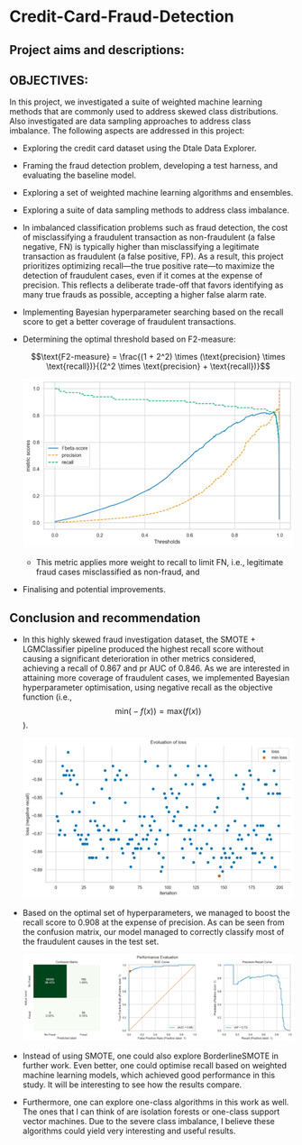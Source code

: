 # Credit-Card-Fraud-Detection
## Project aims and descriptions:
## OBJECTIVES: 

In this project, we investigated a suite of weighted machine learning methods that are commonly used to address skewed class distributions. Also investigated are data sampling approaches to address class imbalance. The following aspects are addressed in this project:
- Exploring the credit card dataset using the Dtale Data Explorer.
- Framing the fraud detection problem, developing a test harness, and evaluating the baseline model. 
- Exploring a set of weighted machine learning algorithms and ensembles.
- Exploring a suite of data sampling methods to address class imbalance.
- In imbalanced classification problems such as fraud detection, the cost of misclassifying a fraudulent transaction as non-fraudulent (a false negative, FN) is typically higher than misclassifying a legitimate transaction as fraudulent (a false positive, FP). As a result, this project prioritizes optimizing recall—the true positive rate—to maximize the detection of fraudulent cases, even if it comes at the expense of precision. This reflects a deliberate trade-off that favors identifying as many true frauds as possible, accepting a higher false alarm rate.
- Implementing Bayesian hyperparameter searching based on the recall score to get a better coverage of fraudulent transactions.
- Determining the optimal threshold based on F2-measure:

  $$\text{F2-measure} = \frac{(1 + 2^2) \times (\text{precision} \times \text{recall})}{(2^2 \times \text{precision} + \text{recall})}$$

  ![optimal threshold](optimal_threshold.png)

   - This metric applies more weight to recall to limit FN, i.e., legitimate fraud cases misclassified as non-fraud, and
- Finalising and potential improvements.

## Conclusion and recommendation
- In this highly skewed fraud investigation dataset, the SMOTE + LGMClassifier pipeline produced the highest recall score without causing a significant deterioration in other metrics considered, achieving a recall of 0.867 and pr AUC of 0.846. As we are interested in attaining more coverage of fraudulent cases, we implemented Bayesian hyperparameter optimisation, using negative recall as the objective function (i.e., $$\text{min} \big(-f(x)\big) = \text{max} \big(f(x)\big)$$).

  ![loss evolution](loss_evolution.png)

  
- Based on the optimal set of hyperparameters, we managed to boost the recall score to 0.908 at the expense of precision. As can be seen from the confusion matrix, our model managed to correctly classify most of the fraudulent causes in the test set.

  ![performance evaluation](fraud_eval_res.png)

- Instead of using SMOTE, one could also explore BorderlineSMOTE in further work. Even better, one could optimise recall based on weighted machine learning models, which achieved good performance in this study. It will be interesting to see how the results compare. 
- Furthermore, one can explore one-class algorithms in this work as well. The ones that l can think of are isolation forests or one-class support vector machines. Due to the severe class imbalance, I believe these algorithms could yield very interesting and useful results.
